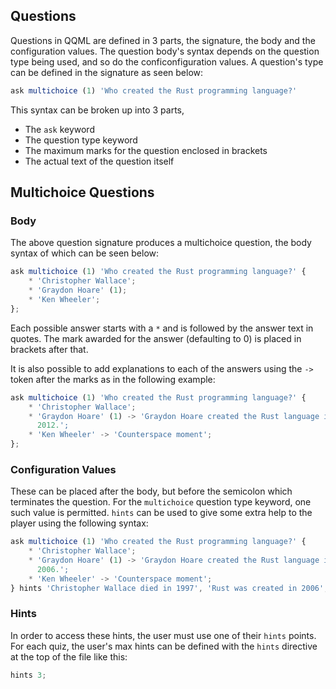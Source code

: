 ## Questions

Questions in QQML are defined in 3 parts, the signature, the body and the
configuration values. The question body's syntax depends on the question
type being used, and so do the conficonfiguration values. A question's
type can be defined in the signature as seen below:

``` javascript
ask multichoice (1) 'Who created the Rust programming language?'
```

This syntax can be broken up into 3 parts,

* The `ask` keyword
* The question type keyword
* The maximum marks for the question enclosed in brackets
* The actual text of the question itself

## Multichoice Questions

### Body

The above question signature produces a multichoice question, the body
syntax of which can be seen below:

```javascript
ask multichoice (1) 'Who created the Rust programming language?' {
    * 'Christopher Wallace';
    * 'Graydon Hoare' (1);
    * 'Ken Wheeler';
};
```

Each possible answer starts with a `*` and is followed by the answer text
in quotes. The mark awarded for the answer (defaulting to 0) is placed in
brackets after that.

It is also possible to add explanations to each of the answers using the
`->` token after the marks as in the following example:

```javascript
ask multichoice (1) 'Who created the Rust programming language?' {
    * 'Christopher Wallace';
    * 'Graydon Hoare' (1) -> 'Graydon Hoare created the Rust language in
      2012.';
    * 'Ken Wheeler' -> 'Counterspace moment';
};
```

### Configuration Values

These can be placed after the body, but before the semicolon which
terminates the question. For the `multichoice` question type keyword, one
such value is permitted. `hints` can be used to give some extra help to
the player using the following syntax:

```javascript
ask multichoice (1) 'Who created the Rust programming language?' {
    * 'Christopher Wallace';
    * 'Graydon Hoare' (1) -> 'Graydon Hoare created the Rust language in
      2006.';
    * 'Ken Wheeler' -> 'Counterspace moment';
} hints 'Christopher Wallace died in 1997', 'Rust was created in 2006';
```

### Hints

In order to access these hints, the user must use one of their `hints`
points. For each quiz, the user's max hints can be defined with the
`hints` directive at the top of the file like this:

``` javascript
hints 3;
```

